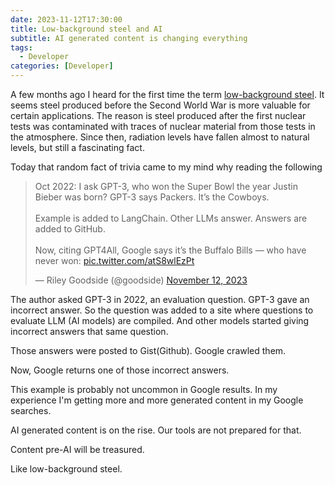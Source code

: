 ```yaml
---
date: 2023-11-12T17:30:00
title: Low-background steel and AI
subtitle: AI generated content is changing everything
tags:
  - Developer
categories: [Developer]
---
```


A few months ago I heard for the first time the term [low-background steel](https://en.wikipedia.org/wiki/Low-background_steel). It seems steel produced before the Second World War is more valuable for certain applications. The reason is steel produced after the first nuclear tests was contaminated with traces of nuclear material from those tests in the atmosphere. Since then, radiation levels have fallen almost to natural levels, but still a fascinating fact.

Today that random fact of trivia came to my mind why reading the following

<blockquote class="twitter-tweet"><p lang="en" dir="ltr">Oct 2022: I ask GPT-3, who won the Super Bowl the year Justin Bieber was born? GPT-3 says Packers. It’s the Cowboys.<br><br>Example is added to LangChain. Other LLMs answer. Answers are added to GitHub.<br><br>Now, citing GPT4All, Google says it’s the Buffalo Bills — who have never won: <a href="https://t.co/atS8wlEzPt">pic.twitter.com/atS8wlEzPt</a></p>&mdash; Riley Goodside (@goodside) <a href="https://twitter.com/goodside/status/1723577986538955223?ref_src=twsrc%5Etfw">November 12, 2023</a></blockquote>
<script async src="https://platform.twitter.com/widgets.js" charset="utf-8"></script>


The author asked GPT-3 in 2022, an evaluation question. GPT-3 gave an incorrect answer. So the question was added to a site where questions to evaluate LLM (AI models) are compiled. And other models started giving incorrect answers that same question.


Those answers were posted to Gist(Github). Google crawled them.

Now, Google returns one of those incorrect answers.

This example is probably not uncommon in Google results. In my experience I'm getting more and more generated content in my Google searches. 

AI generated content is on the rise. Our tools are not prepared for that. 

Content pre-AI will be treasured. 

Like low-background steel.

